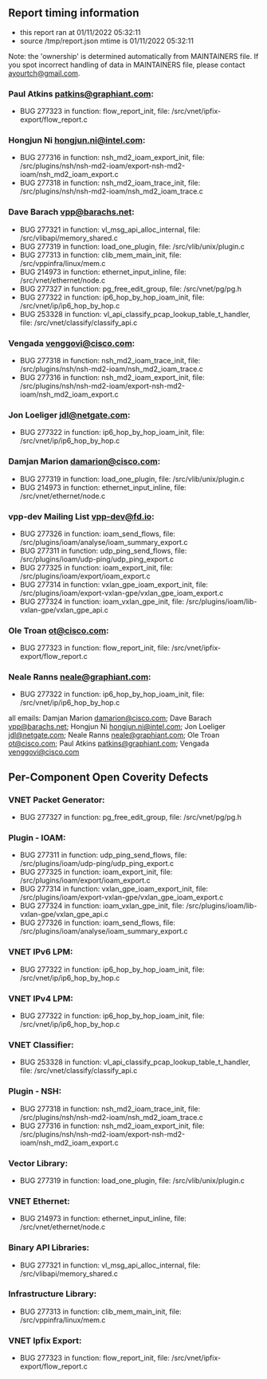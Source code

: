 ## Report timing information
  * this report ran at 01/11/2022 05:32:11
  * source /tmp/report.json mtime is 01/11/2022 05:32:11

Note: the 'ownership' is determined automatically from MAINTAINERS file. If you spot incorrect handling of data in MAINTAINERS file, please contact ayourtch@gmail.com.

### Paul Atkins <patkins@graphiant.com>:
  * BUG 277323 in function: flow_report_init, file: /src/vnet/ipfix-export/flow_report.c
### Hongjun Ni <hongjun.ni@intel.com>:
  * BUG 277316 in function: nsh_md2_ioam_export_init, file: /src/plugins/nsh/nsh-md2-ioam/export-nsh-md2-ioam/nsh_md2_ioam_export.c
  * BUG 277318 in function: nsh_md2_ioam_trace_init, file: /src/plugins/nsh/nsh-md2-ioam/nsh_md2_ioam_trace.c
### Dave Barach <vpp@barachs.net>:
  * BUG 277321 in function: vl_msg_api_alloc_internal, file: /src/vlibapi/memory_shared.c
  * BUG 277319 in function: load_one_plugin, file: /src/vlib/unix/plugin.c
  * BUG 277313 in function: clib_mem_main_init, file: /src/vppinfra/linux/mem.c
  * BUG 214973 in function: ethernet_input_inline, file: /src/vnet/ethernet/node.c
  * BUG 277327 in function: pg_free_edit_group, file: /src/vnet/pg/pg.h
  * BUG 277322 in function: ip6_hop_by_hop_ioam_init, file: /src/vnet/ip/ip6_hop_by_hop.c
  * BUG 253328 in function: vl_api_classify_pcap_lookup_table_t_handler, file: /src/vnet/classify/classify_api.c
### Vengada <venggovi@cisco.com>:
  * BUG 277318 in function: nsh_md2_ioam_trace_init, file: /src/plugins/nsh/nsh-md2-ioam/nsh_md2_ioam_trace.c
  * BUG 277316 in function: nsh_md2_ioam_export_init, file: /src/plugins/nsh/nsh-md2-ioam/export-nsh-md2-ioam/nsh_md2_ioam_export.c
### Jon Loeliger <jdl@netgate.com>:
  * BUG 277322 in function: ip6_hop_by_hop_ioam_init, file: /src/vnet/ip/ip6_hop_by_hop.c
### Damjan Marion <damarion@cisco.com>:
  * BUG 277319 in function: load_one_plugin, file: /src/vlib/unix/plugin.c
  * BUG 214973 in function: ethernet_input_inline, file: /src/vnet/ethernet/node.c
### vpp-dev Mailing List <vpp-dev@fd.io>:
  * BUG 277326 in function: ioam_send_flows, file: /src/plugins/ioam/analyse/ioam_summary_export.c
  * BUG 277311 in function: udp_ping_send_flows, file: /src/plugins/ioam/udp-ping/udp_ping_export.c
  * BUG 277325 in function: ioam_export_init, file: /src/plugins/ioam/export/ioam_export.c
  * BUG 277314 in function: vxlan_gpe_ioam_export_init, file: /src/plugins/ioam/export-vxlan-gpe/vxlan_gpe_ioam_export.c
  * BUG 277324 in function: ioam_vxlan_gpe_init, file: /src/plugins/ioam/lib-vxlan-gpe/vxlan_gpe_api.c
### Ole Troan <ot@cisco.com>:
  * BUG 277323 in function: flow_report_init, file: /src/vnet/ipfix-export/flow_report.c
### Neale Ranns <neale@graphiant.com>:
  * BUG 277322 in function: ip6_hop_by_hop_ioam_init, file: /src/vnet/ip/ip6_hop_by_hop.c


all emails: Damjan Marion <damarion@cisco.com>; Dave Barach <vpp@barachs.net>; Hongjun Ni <hongjun.ni@intel.com>; Jon Loeliger <jdl@netgate.com>; Neale Ranns <neale@graphiant.com>; Ole Troan <ot@cisco.com>; Paul Atkins <patkins@graphiant.com>; Vengada <venggovi@cisco.com>


## Per-Component Open Coverity Defects
### VNET Packet Generator:
  * BUG 277327 in function: pg_free_edit_group, file: /src/vnet/pg/pg.h
### Plugin - IOAM:
  * BUG 277311 in function: udp_ping_send_flows, file: /src/plugins/ioam/udp-ping/udp_ping_export.c
  * BUG 277325 in function: ioam_export_init, file: /src/plugins/ioam/export/ioam_export.c
  * BUG 277314 in function: vxlan_gpe_ioam_export_init, file: /src/plugins/ioam/export-vxlan-gpe/vxlan_gpe_ioam_export.c
  * BUG 277324 in function: ioam_vxlan_gpe_init, file: /src/plugins/ioam/lib-vxlan-gpe/vxlan_gpe_api.c
  * BUG 277326 in function: ioam_send_flows, file: /src/plugins/ioam/analyse/ioam_summary_export.c
### VNET IPv6 LPM:
  * BUG 277322 in function: ip6_hop_by_hop_ioam_init, file: /src/vnet/ip/ip6_hop_by_hop.c
### VNET IPv4 LPM:
  * BUG 277322 in function: ip6_hop_by_hop_ioam_init, file: /src/vnet/ip/ip6_hop_by_hop.c
### VNET Classifier:
  * BUG 253328 in function: vl_api_classify_pcap_lookup_table_t_handler, file: /src/vnet/classify/classify_api.c
### Plugin - NSH:
  * BUG 277318 in function: nsh_md2_ioam_trace_init, file: /src/plugins/nsh/nsh-md2-ioam/nsh_md2_ioam_trace.c
  * BUG 277316 in function: nsh_md2_ioam_export_init, file: /src/plugins/nsh/nsh-md2-ioam/export-nsh-md2-ioam/nsh_md2_ioam_export.c
### Vector Library:
  * BUG 277319 in function: load_one_plugin, file: /src/vlib/unix/plugin.c
### VNET Ethernet:
  * BUG 214973 in function: ethernet_input_inline, file: /src/vnet/ethernet/node.c
### Binary API Libraries:
  * BUG 277321 in function: vl_msg_api_alloc_internal, file: /src/vlibapi/memory_shared.c
### Infrastructure Library:
  * BUG 277313 in function: clib_mem_main_init, file: /src/vppinfra/linux/mem.c
### VNET Ipfix Export:
  * BUG 277323 in function: flow_report_init, file: /src/vnet/ipfix-export/flow_report.c

